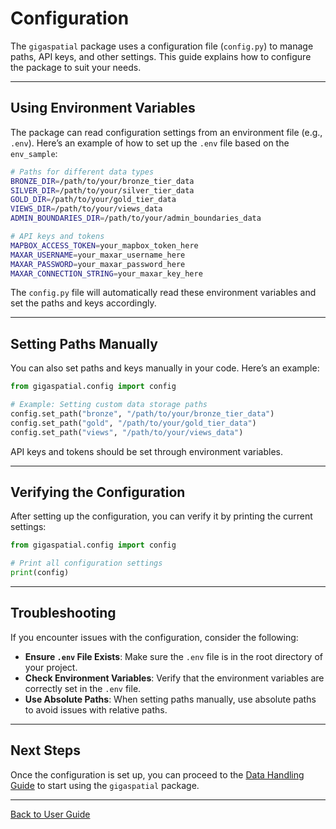 # Configuration

The `gigaspatial` package uses a configuration file (`config.py`) to manage paths, API keys, and other settings. This guide explains how to configure the package to suit your needs.

---

## Using Environment Variables

The package can read configuration settings from an environment file (e.g., `.env`). Here’s an example of how to set up the `.env` file based on the `env_sample`:

```bash
# Paths for different data types
BRONZE_DIR=/path/to/your/bronze_tier_data
SILVER_DIR=/path/to/your/silver_tier_data
GOLD_DIR=/path/to/your/gold_tier_data
VIEWS_DIR=/path/to/your/views_data
ADMIN_BOUNDARIES_DIR=/path/to/your/admin_boundaries_data

# API keys and tokens
MAPBOX_ACCESS_TOKEN=your_mapbox_token_here
MAXAR_USERNAME=your_maxar_username_here
MAXAR_PASSWORD=your_maxar_password_here
MAXAR_CONNECTION_STRING=your_maxar_key_here
```

The `config.py` file will automatically read these environment variables and set the paths and keys accordingly.

---

## Setting Paths Manually

You can also set paths and keys manually in your code. Here’s an example:

```python
from gigaspatial.config import config

# Example: Setting custom data storage paths
config.set_path("bronze", "/path/to/your/bronze_tier_data")
config.set_path("gold", "/path/to/your/gold_tier_data")
config.set_path("views", "/path/to/your/views_data")
```

API keys and tokens should be set through environment variables.

---

## Verifying the Configuration

After setting up the configuration, you can verify it by printing the current settings:

```python
from gigaspatial.config import config

# Print all configuration settings
print(config)
```

---

## Troubleshooting

If you encounter issues with the configuration, consider the following:

- **Ensure `.env` File Exists**: Make sure the `.env` file is in the root directory of your project.
- **Check Environment Variables**: Verify that the environment variables are correctly set in the `.env` file.
- **Use Absolute Paths**: When setting paths manually, use absolute paths to avoid issues with relative paths.

---

## Next Steps

Once the configuration is set up, you can proceed to the [Data Handling Guide](data-handling/downloading.md) to start using the `gigaspatial` package.

---

[Back to User Guide](../index.md)